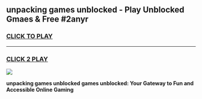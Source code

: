 
## unpacking games unblocked - Play Unblocked Gmaes & Free #2anyr
<h3>
<a href="https://news.freeplayer.one?title=unpacking_games_unblocked&ref=26F">CLICK TO PLAY</a></h3>
<hr>

<h3>
<a href="https://news.freeplayer.one?title=unpacking_games_unblocked&ref=26F">CLICK 2 PLAY</a>
  
</h3>

<a href="https://news.freeplayer.one?title=unpacking_games_unblocked&ref=26F/"><img src="https://clearcache.store/games.png"></a>


**unpacking games unblocked games unblocked: Your Gateway to Fun and Accessible Online Gaming**
